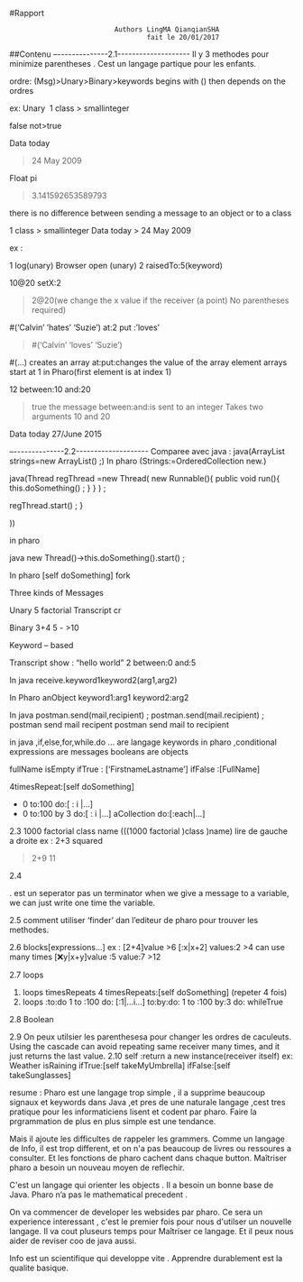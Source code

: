 

#Rapport 

                                     

                              Authors LingMA QianqianSHA 
                                      fait le 20/01/2017
##Contenu
–--------------2.1--------------------
Il y 3 methodes pour minimize parentheses .
Cest un langage partique pour les enfants.

ordre: (Msg)>Unary>Binary>keywords
        begins with () then depends on the ordres

ex:
Unary 
1 class > smallinteger

false not>true

Data today
> 24 May 2009

Float pi
>3.141592653589793

there is no difference between sending a message to an object or to a class

1 class > smallinteger
Data today > 24 May 2009

ex :

1 log(unary)
Browser open (unary)
2 raisedTo:5(keyword)

10@20 setX:2
>2@20(we change the x value if the receiver (a point) No parentheses required)


#(‘Calvin’ ’hates’ ‘Suzie’) at:2 put :’loves’
>#(‘Calvin’ ‘loves’ ‘Suzie’)

#(…) creates an array
at:put:changes the value of the array element
arrays start at 1 in Pharo(first element is at index 1)

12 between:10 and:20
>true
the message between:and:is sent to an integer
Takes two arguments 10 and 20


Data today 27/June 2015





–--------------2.2--------------------
Comparee avec java
:
java(ArrayList<String> strings=new ArrayList<String>() ;)
In pharo (Strings:=OrderedCollection new.)

java(Thread regThread =new Thread(
    new Runnable(){
public void run(){
this.doSomething() ;
}
}
) ;

regThread.start() ;
}

))


in pharo


java
new Thread()→this.doSomething().start() ;

In pharo
[self doSomething] fork


Three kinds of Messages

Unary
5 factorial
Transcript cr


Binary
3+4
5 - >10

Keyword – based

Transcript show : “hello world”
2 between:0 and:5

In java
receive.keyword1keyword2(arg1,arg2)

In Pharo
anObject keyword1:arg1 keyword2:arg2

In java
postman.send(mail,recipient) ;
postman.send(mail.recipient) ;
postman send mail recipent
postman send mail to recipient



in java ,if,else,for,while.do … are langage keywords
in pharo ,conditional expressions are messages
booleans are objects

fullName isEmpty
 	ifTrue : [‘FirstnameLastname’]
 	ifFalse :[FullName]


4timesRepeat:[self doSomething]
- 0 to:100 do:[ : i |…]
- 0 to:100 by 3 do:[ : i |…]
aCollection do:[:each|…]


2.3
1000 factorial class name
(((1000 factorial )class )name)
lire de gauche a droite
ex :
2+3 squared
>2+9
>11


2.4

. est un seperator pas un terminator
when we give a message to a variable, we can just write one time the variable.

2.5
comment utiliser ‘finder’ dan l’editeur de pharo pour trouver  les methodes.

2.6 blocks[expressions…]
ex :
[2+4]value >6
[:x|x+2] values:2 >4
can use many times
[:x:y|x+y]value :5 value:7 >12

2.7 loops
1) loops timesRepeats
  4 timesRepeats:[self doSomething]  (repeter 4 fois)
2) loops :to:do
  1 to :100 do:
  [:1|...i...]
  to:by:do:
  1 to :100 by:3 do:
   whileTrue


2.8
Boolean

2.9 On peux utilsier les  parenthesesa  pour changer les ordres de caculeuts.
Using the cascade can avoid repeating same receiver many times, and it just
returns the last value.
2.10
self :return a new instance(receiver itself)
ex:
Weather isRaining
  ifTrue:[self takeMyUmbrella]
  ifFalse:[self takeSunglasses]


resume :
  Pharo est une langage trop simple , il a supprime beaucoup signaux et keywords
  dans Java ,et pres de une naturale langage ,cest tres pratique pour les informaticiens
  lisent et  codent par pharo. Faire la prgrammation de plus en plus simple est une
  tendance.

  Mais il ajoute les difficultes de rappeler les grammers. Comme un langage de Info,
  il est trop different, et on n'a pas beaucoup de livres ou ressoures a consulter.
  Et les fonctions de pharo cachent dans chaque button. Maîtriser pharo a besoin
  un nouveau moyen de reflechir.

  C'est un langage qui orienter les objects . Il a besoin un bonne base de Java.
   Pharo n’a pas le mathematical precedent .

   On va commencer de developer les websides par pharo. Ce sera un experience interessant ,
   c'est le premier fois pour nous d'utilser un nouvelle langage. Il va cout pluseurs temps
  pour Maîtriser ce langage. Et il peux nous aider de reviser coo de java aussi.

  Info est un scientifique qui developpe vite . Apprendre durablement est la qualite basique.
